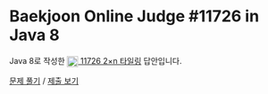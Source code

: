 # Baekjoon Online Judge #11726 in Java 8
Java 8로 작성한 [<img src="https://static.solved.ac/tier_small/8.svg" height="20" align="center">
11726 2×n 타일링](https://www.acmicpc.net/problem/11726) 답안입니다.

[문제 풀기](https://www.acmicpc.net/problem/11726) /
[제출 보기](https://www.acmicpc.net/source/86856278)
